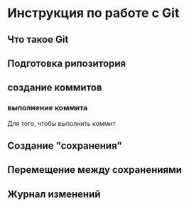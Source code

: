 # Инструкция по работе с Git

## Что такое Git

## Подготовка рипозитория

## создание коммитов

### выполнение коммита
Для того, чтобы выполнить коммит

## Создание "сохранения"

## Перемещение между сохранениями 

## Журнал изменений

##

##

##